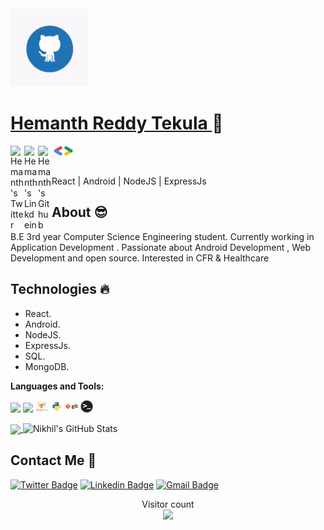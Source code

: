 <img src="https://github.com/Tekula-Hemanth-Reddy/Tekula-Hemanth-Reddy/blob/main/githubgif.gif" alt="alt text" width="125" height="125" />


 # <a href="https://www.linkedin.com/in/hemanth-tekula-757b1a198/"> Hemanth Reddy Tekula </a> 👋
 
 <a href="https://twitter.com/HTekula">
  <img align="left" alt="Hemanth's Twitter" width="22px" src="https://cdn.jsdelivr.net/npm/simple-icons@v3/icons/twitter.svg" />
</a>
<a href="https://www.linkedin.com/in/hemanth-tekula-757b1a198/">
  <img align="left" alt="Hemanth's Linkdein" width="22px" src="https://cdn.jsdelivr.net/npm/simple-icons@v3/icons/linkedin.svg" />
</a>
<a href="https://github.com/Tekula-Hemanth-Reddy/">
  <img align="left" alt="Hemanth's Github" width="22px" src="https://cdn.jsdelivr.net/npm/simple-icons@v3/icons/github.svg" />
</a>
<a href="https://dsc.community.dev/u/mzvpng/#/about">
  <img align="left" alt="Hemanth's DSC" width="35px" src='./images/logodsc.png' />
</a>
<!-- <a href="https://medium.com/@icrypto1">
  <img align="left" alt="Hemanth's Medium" width="22px" src="https://cdn.jsdelivr.net/npm/simple-icons@v3/icons/medium.svg" />
</a> -->

<br/>
<br/>

 React | Android | NodeJS | ExpressJs 

## About :sunglasses:
B.E 3rd year Computer Science Engineering student. Currently working in Application Development . Passionate about Android Development , Web Development and open source. Interested in CFR & Healthcare



## Technologies :fire:
- React.
- Android.
- NodeJS.
- ExpressJs.
- SQL.
- MongoDB.


**Languages and Tools:**  

<code><img height="20" src="https://pytorch.org/assets/images/pytorch-logo.png"></code>
<code><img height="20" src="https://docs.fast.ai/images/company_logo.png"></code>
<code><img height="20" src="https://raw.githubusercontent.com/github/explore/80688e429a7d4ef2fca1e82350fe8e3517d3494d/topics/tensorflow/tensorflow.png"></code>
<code><img height="20" src="https://raw.githubusercontent.com/github/explore/80688e429a7d4ef2fca1e82350fe8e3517d3494d/topics/python/python.png"></code>
<code><img height="20" src="https://raw.githubusercontent.com/github/explore/80688e429a7d4ef2fca1e82350fe8e3517d3494d/topics/git/git.png"></code>
<code><img height="20" src="https://raw.githubusercontent.com/github/explore/80688e429a7d4ef2fca1e82350fe8e3517d3494d/topics/terminal/terminal.png"></code>


<a href="https://github.com/nikhilreddybilla28">
  <img align="center" src="https://github-readme-stats.vercel.app/api/top-langs/?username=nikhilreddybilla28&theme=radical&hide=glsl,python" />
</a>

<img src="https://github-readme-stats.vercel.app/api?username=nikhilreddybilla28&&show_icons=true&theme=radical&line_height=27&v=5" alt="Nikhil's GitHub Stats" />


<a href="https://github.com/Tekula-Hemanth-Reddy/seeuconnect">
  <!-- Change the `github-readme-stats.nikhilreddybilla28.vercel.app` to `github-readme-stats.vercel.app`  -->
  <!-- <img align="center" src="https://github-readme-stats.vercel.app/api/pin/?username=nikhilreddybilla28&repo=SIIM-ISIC-Melanoma-Classification&theme=radical" /> -->
</a>    


##  Contact Me :speech_balloon:
[![Twitter Badge](https://img.shields.io/badge/-@HTekula-1ca0f1?style=flat-square&labelColor=1ca0f1&logo=twitter&logoColor=white&link=https://twitter.com/HTekula)](https://twitter.com/HTekula) [![Linkedin Badge](https://img.shields.io/badge/-Hemanth-blue?style=flat-square&logo=Linkedin&logoColor=white&link=https://www.linkedin.com/in/hemanth-tekula-757b1a198/)](https://www.linkedin.com/in/hemanth-tekula-757b1a198/) [![Gmail Badge](https://img.shields.io/badge/-tekulahemanth@gmail.com-c14438?style=flat-square&logo=Gmail&logoColor=white&link=mailto:tekulahemanth@gmail.com)](mailto:tekulahemanth@gmail.com) 
<p align="center"> 
  Visitor count<br>
  <img src="https://profile-counter.glitch.me/Tekula-Hemanth-Reddy/count.svg" />
</p>


<div align="center">


</div>
